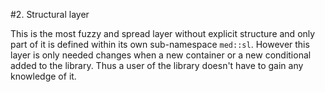 #2. Structural layer

This is the most fuzzy and spread layer without explicit structure and only part of it is defined within its own sub-namespace `med::sl`. However this layer is only needed changes when a new container or a new conditional added to the library. Thus a user of the library doesn't have to gain any knowledge of it.

